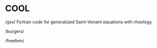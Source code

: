 COOL
====

/gsv/ Fortran code for generalized Saint-Venant equations with rheology

/burgers/

/freefem/
